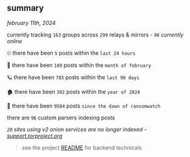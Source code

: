 
## summary
_february 11th, 2024_

currently tracking `163` groups across `299` relays & mirrors - _`96` currently online_

⏲ there have been `5` posts within the `last 24 hours`

🦈 there have been `109` posts within the `month of february`

🪐 there have been `785` posts within the `last 90 days`

🏚 there have been `302` posts within the `year of 2024`

🦕 there have been `9584` posts `since the dawn of ransomwatch`

there are `96` custom parsers indexing posts

_`20` sites using v2 onion services are no longer indexed - [support.torproject.org](https://support.torproject.org/onionservices/v2-deprecation/)_

> see the project [README](https://github.com/joshhighet/ransomwatch#ransomwatch--) for backend technicals
